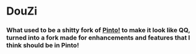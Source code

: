 # DouZi

### What used to be a shitty fork of [Pinto!](https://github.io/PintoIM/Pinto) to make it look like QQ, turned into a fork made for enhancements and features that I think should be in Pinto!
